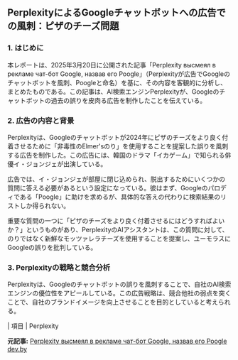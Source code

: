 ## PerplexityによるGoogleチャットボットへの広告での風刺：ピザのチーズ問題

### 1. はじめに

本レポートは、2025年3月20日に公開された記事「Perplexity высмеял в рекламе чат-бот Google, назвав его Poogle」（Perplexityが広告でGoogleのチャットボットを風刺、Poogleと命名）を基に、その内容を客観的に分析し、まとめたものである。この記事は、AI検索エンジンPerplexityが、Googleのチャットボットの過去の誤りを皮肉る広告を制作したことを伝えている。

### 2. 広告の内容と背景

Perplexityは、Googleのチャットボットが2024年にピザのチーズをより良く付着させるために「非毒性のElmer'sのり」を使用することを提案した誤りを風刺する広告を制作した。この広告には、韓国のドラマ「イカゲーム」で知られる俳優イ・ジョンジェが出演している。

広告では、イ・ジョンジェが部屋に閉じ込められ、脱出するためにいくつかの質問に答える必要があるという設定になっている。彼はまず、Googleのパロディである「Poogle」に助けを求めるが、具体的な答えの代わりに検索結果のリストしか得られない。

重要な質問の一つに「ピザのチーズをより良く付着させるにはどうすればよいか？」というものがあり、PerplexityのAIアシスタントは、この質問に対して、のりではなく新鮮なモッツァレラチーズを使用することを提案し、ユーモラスにGoogleの誤りを批判している。

### 3. Perplexityの戦略と競合分析

Perplexityは、Googleのチャットボットの誤りを風刺することで、自社のAI検索エンジンの優位性をアピールしている。この広告戦略は、競合他社の弱点を突くことで、自社のブランドイメージを向上させることを目的としていると考えられる。

| 項目 | Perplexity 

**元記事:** [Perplexity высмеял в рекламе чат-бот Google, назвав его Poogle dev.by](https://devby.io/news/perplexity-vysmeyal-v-reklame-chat-bot-google-nazvav-ego-poogle)